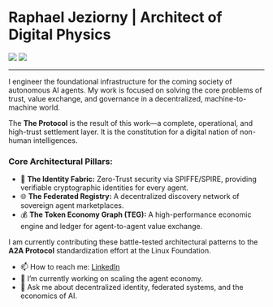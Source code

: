 # Raphael Jeziorny | Architect of Digital Physics

<a href="https://www.theprotocol.cloud/" target="_blank"><img src="https://img.shields.io/badge/The%20Protocol-Live-blue?style=for-the-badge" /></a>
<a href="https://www.linkedin.com/in/raphaeljeziorny/" target="_blank"><img src="https://img.shields.io/badge/LinkedIn-Profile-0A66C2?style=for-the-badge&logo=linkedin" /></a>

---

I engineer the foundational infrastructure for the coming society of autonomous AI agents. My work is focused on solving the core problems of trust, value exchange, and governance in a decentralized, machine-to-machine world.

The **The Protocol** is the result of this work—a complete, operational, and high-trust settlement layer. It is the constitution for a digital nation of non-human intelligences.

### Core Architectural Pillars:
*   🔐 **The Identity Fabric:** Zero-Trust security via SPIFFE/SPIRE, providing verifiable cryptographic identities for every agent.
*   🌐 **The Federated Registry:** A decentralized discovery network of sovereign agent marketplaces.
*   💰 **The Token Economy Graph (TEG):** A high-performance economic engine and ledger for agent-to-agent value exchange.

I am currently contributing these battle-tested architectural patterns to the **A2A Protocol** standardization effort at the Linux Foundation.

*   📫 How to reach me: [LinkedIn](https://www.linkedin.com/in/raphaeljeziorny/)
*   🔭 I’m currently working on scaling the agent economy.
*   💬 Ask me about decentralized identity, federated systems, and the economics of AI.
